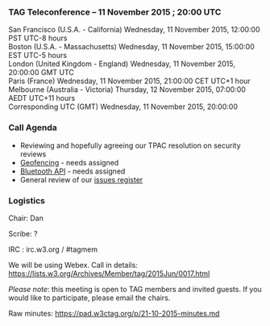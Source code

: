 ### TAG Teleconference – 11 November 2015 ; 20:00 UTC

San Francisco (U.S.A. - California)	Wednesday, 11 November 2015, 12:00:00	PST	UTC-8 hours  
Boston (U.S.A. - Massachusetts)	Wednesday, 11 November 2015, 15:00:00	EST	UTC-5 hours  
London (United Kingdom - England)	Wednesday, 11 November 2015, 20:00:00	GMT	UTC  
Paris (France)	Wednesday, 11 November 2015, 21:00:00	CET	UTC+1 hour  
Melbourne (Australia - Victoria)	Thursday, 12 November 2015, 07:00:00	AEDT	UTC+11 hours  
Corresponding UTC (GMT)	Wednesday, 11 November 2015, 20:00:00	 

### Call Agenda
* Reviewing and hopefully agreeing our TPAC resolution on security reviews
* [Geofencing](https://github.com/w3ctag/spec-reviews/issues/89) - needs assigned
* [Bluetooth API](https://github.com/w3ctag/spec-reviews/issues/90) - needs assigned
* General review of our [issues register](https://github.com/w3ctag/spec-reviews/issues)

### Logistics

Chair: Dan

Scribe: ?

IRC : irc.w3.org / #tagmem

We will be using Webex. Call in details: https://lists.w3.org/Archives/Member/tag/2015Jun/0017.html

*Please note*: this meeting is open to TAG members and invited guests. If you would like to participate, please email the chairs.

Raw minutes: https://pad.w3ctag.org/p/21-10-2015-minutes.md
